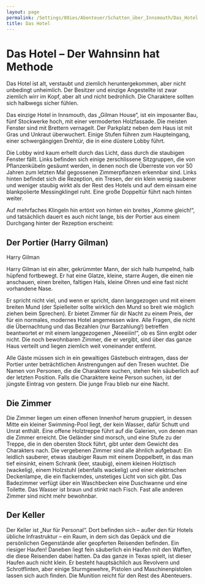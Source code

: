 ```yaml
---
layout: page
permalink: /Settings/80ies/Abenteuer/Schatten_über_Innsmouth/Das_Hotel
title: Das Hotel
---
```


# Das Hotel &ndash; Der Wahnsinn hat Methode

Das Hotel ist alt, verstaubt und ziemlich heruntergekommen, aber nicht unbedingt unheimlich. Der Besitzer und einzige Angestellte ist zwar ziemlich wirr im Kopf, aber alt und nicht bedrohlich. Die Charaktere sollten sich halbwegs sicher fühlen.

Das einzige Hotel in Innsmouth, das &bdquo;Gilman House&ldquo;, ist ein imposanter Bau, fünf Stockwerke hoch, mit einer vermoderten Holzfassade. Die meisten Fenster sind mit Brettern vernagelt. Der Parkplatz neben dem Haus ist mit Gras und Unkraut überwuchert. Einige Stufen führen zum Haupteingang, einer schwergängigen Drehtür, die in eine düstere Lobby führt.

Die Lobby wird kaum erhellt durch das Licht, dass durch die staubigen Fenster fällt. Links befinden sich einige zerschlissene Sitzgruppen, die von Pflanzenkübeln gesäumt werden, in denen noch die Überreste von vor 50 Jahren zum letzten Mal gegossenen Zimmerpflanzen erkennbar sind. Links hinten befindet sich die Rezeption, ein Tresen, der ein klein wenig sauberer und weniger staubig wirkt als der Rest des Hotels und auf dem einsam eine blankpolierte Messingklingel ruht. Eine große Doppeltür führt nach hinten weiter.

Auf mehrfaches Klingeln hin ertönt von hinten ein breites &bdquo;Komme gleich!&ldquo;, und tatsächlich dauert es auch nicht lange, bis der Portier aus einem Durchgang hinter der Rezeption erscheint:

## Der Portier (Harry Gilman)

<div class="card mb-3">
    <div class="card-header bg-green text-light">Harry Gilman</div>
    <div class="card-body">
        <p>Harry Gilman ist ein alter, gekrümmter Mann, der sich halb humpelnd, halb hüpfend fortbewegt. Er hat eine Glatze, kleine, starre Augen, die einen nie anschauen, einen breiten, faltigen Hals, kleine Ohren und eine fast nicht vorhandene Nase.</p>
    </div>
</div>

Er spricht nicht viel, und wenn er spricht, dann langgezogen und mit einem breiten Mund (der Spielleiter sollte wirklich den Mund so breit wie möglich ziehen beim Sprechen). Er bietet Zimmer für dir Nacht zu einem Preis, der für ein normales, modernes Hotel angemessen wäre. Alle Fragen, die nicht die Übernachtung und das Bezahlen (nur Barzahlung!) betreffen beantwortet er mit einem langgezogenen &bdquo;Neeeiiin!&ldquo;, ob es Sinn ergibt oder nicht. Die noch bewohnbaren Zimmer, die er vergibt, sind über das ganze Haus verteilt und liegen ziemlich weit voneinander entfernt.

Alle Gäste müssen sich in ein gewaltiges Gästebuch eintragen, dass der Portier unter beträchtlichen Anstrengungen auf den Tresen wuchtet. Die Namen von Personen, die die Charaktere suchen, stehen fein säuberlich auf der letzten Position. Falls die Charaktere keine Person suchen, ist der jüngste Eintrag von gestern. Die junge Frau blieb nur eine Nacht.

## Die Zimmer

Die Zimmer liegen um einen offenen Innenhof herum gruppiert, in dessen Mitte ein kleiner Swimming-Pool liegt, der kein Wasser, dafür Schutt und Unrat enthält. Eine offene Holztreppe führt auf die Galerien, von denen man die Zimmer erreicht. Die Geländer sind morsch, und eine Stufe zu der Treppe, die in den obersten Stock führt, gibt unter dem Gewicht des Charakters nach. Die vergebenen Zimmer sind alle ähnlich aufgebaut: Ein leidlich sauberer, etwas staubiger Raum mit einem Doppelbett, in das man tief einsinkt, einem Schrank (leer, staubig), einem kleinen Holztisch (wackelig), einem Holzstuhl (ebenfalls wackelig) und einer elektrischen Deckenlampe, die ein flackerndes, unstetiges Licht von sich gibt. Das Badezimmer verfügt über ein Waschbecken eine Duschwanne und eine Toilette. Das Wasser ist braun und stinkt nach Fisch. Fast alle anderen Zimmer sind nicht mehr bewohnbar.

## Der Keller

Der Keller ist &bdquo;Nur für Personal&ldquo;. Dort befinden sich &ndash; außer den für Hotels übliche Infrastruktur &ndash; ein Raum, in dem sich das Gepäck und die persönlichen Gegenstände aller geopferten Reisenden befinden. Ein riesiger Haufen! Daneben liegt fein säuberlich ein Haufen mit den Waffen, die diese Reisenden dabei hatten. Da das ganze in Texas spielt, ist dieser Haufen auch nicht klein. Er besteht hauptsächlich aus Revolvern und Schrotflinten, aber einige Sturmgewehre, Pistolen und Maschinenpistolen lassen sich auch finden. Die Munition reicht für den Rest des Abenteuers.
